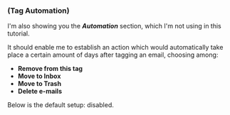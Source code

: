 <a name="tagAutomation"></a>

### (Tag Automation)

I'm also showing you the ***Automation*** section, which I'm not using in this tutorial.

It should enable me to establish an action which would automatically take place a certain amount of days after tagging an email, choosing among:

- **Remove from this tag**
- **Move to Inbox**
- **Move to Trash**
- **Delete e-mails**

Below is the default setup: disabled.
